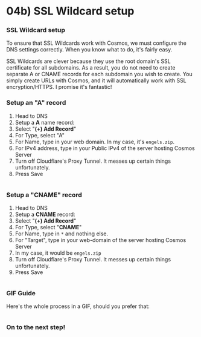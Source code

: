 # 04b) SSL Wildcard setup

### SSL Wildcard setup

To ensure that SSL Wildcards work with Cosmos, we must configure the DNS settings correctly. When you know what to do, it's fairly easy.

SSL Wildcards are clever because they use the root domain's SSL certificate for all subdomains. As a result, you do not need to create separate A or CNAME records for each subdomain you wish to create. You simply create URLs with Cosmos, and it will automatically work with SSL encryption/HTTPS. I promise it's fantastic!

### Setup an "A" record

1. Head to DNS
2. Setup a **A** name record:
3. Select "**(+) Add Record**"
4. For Type, select "A"
5. For Name, type in your web domain. In my case, it's `engels.zip`.
6. For IPv4 address, type in your Public IPv4 of the server hosting Cosmos Server
7. Turn off Cloudflare's Proxy Tunnel. It messes up certain things unfortunately.
8. Press Save

<figure><img src="https://i.imgur.com/hE7XrIa.png" alt=""><figcaption></figcaption></figure>

### Setup a "CNAME" record

1. Head to DNS
2. Setup a **CNAME** record:
3. Select "**(+) Add Record**"
4. For Type, select "**CNAME**"
5. For Name, type in `*` and nothing else.
6. For "Target", type in your web-domain of the server hosting Cosmos Server
7. In my case, it would be `engels.zip`
8. Turn off Cloudflare's Proxy Tunnel. It messes up certain things unfortunately.
9. Press Save

<figure><img src="https://i.imgur.com/gKawY7R.png" alt=""><figcaption></figcaption></figure>

### GIF Guide

Here's the whole process in a GIF, should you prefer that:

<figure><img src="https://i.imgur.com/DoW6Goz.gif" alt=""><figcaption></figcaption></figure>

### On to the next step!
